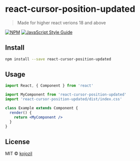 # react-cursor-position-updated

> Made for higher react verions 18 and above

[![NPM](https://img.shields.io/npm/v/react-cursor-position-updated.svg)](https://www.npmjs.com/package/react-cursor-position-updated) [![JavaScript Style Guide](https://img.shields.io/badge/code_style-standard-brightgreen.svg)](https://standardjs.com)

## Install

```bash
npm install --save react-cursor-position-updated
```

## Usage

```jsx
import React, { Component } from 'react'

import MyComponent from 'react-cursor-position-updated'
import 'react-cursor-position-updated/dist/index.css'

class Example extends Component {
  render() {
    return <MyComponent />
  }
}
```

## License

MIT © [kojozil](https://github.com/kojozil)
